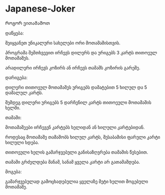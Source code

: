 # Japanese-Joker

Როგორ ვითამაშოთ

დაწყება:

შეიყვანეთ უნიკალური სახელები ორი მოთამაშისთვის.

პროგრამა შემთხვევით ირჩევს დილერს და ურიგებს 3 კარტს თითოეულ მოთამაშეს.

არადილერი ირჩევს კოზირს ან ირჩევს თამაშს კოზირის გარეშე.


დარიგება:

დილერი თითოეულ მოთამაშეს ურიგებს დამატებით 5 ხილულ და 5 დამალულ კარტს.

შემდეგ დილერი ურიგებს 5 დარჩენილ კარტს თითოეული მოთამაშის ხელში.


თამაში:

მოთამაშეები ირჩევენ კარტებს ხელიდან ან ხილული კარტებიდან.

როდესაც მოთამაშე თამაშობს ხილულ კარტს, შესაბამისი ფარული კარტი ხილული ხდება.

თითოეული ხელის გამარჯვებული განისაზღვრება თამაშის წესებით.

თამაში გრძელდება მანამ, სანამ ყველა კარტი არ გათამაშდება.


მოგება:

გამარჯვებულად გამოცხადებულია ყველაზე მეტი ხელით მოგებული მოთამაშე.